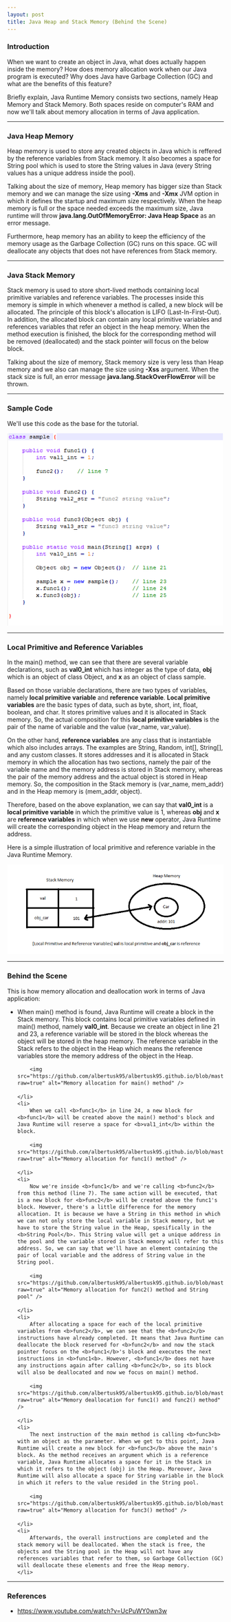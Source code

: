```yaml
---
layout: post
title: Java Heap and Stack Memory (Behind the Scene)
---
```


### Introduction

When we want to create an object in Java, what does actually happen inside the memory? How does memory allocation work when our Java program is executed? Why does Java have Garbage Collection (GC) and what are the benefits of this feature?

Briefly explain, Java Runtime Memory consists two sections, namely Heap Memory and Stack Memory. Both spaces reside on computer's RAM and now we'll talk about memory allocation in terms of Java application.

-----

### Java Heap Memory

Heap memory is used to store any created objects in Java which is reffered by the reference variables from Stack memory. It also becomes a space for String pool which is used to store the String values in Java (every String values has a unique address inside the pool).

Talking about the size of memory, Heap memory has bigger size than Stack memory and we can manage the size using **-Xms** and **-Xmx** JVM option in which it defines the startup and maximum size respectively. When the heap memory is full or the space needed exceeds the maximum size, Java runtime will throw **java.lang.OutOfMemoryError: Java Heap Space** as an error message.

Furthermore, heap memory has an ability to keep the efficiency of the memory usage as the Garbage Collection (GC) runs on this space. GC will deallocate any objects that does not have references from Stack memory.

-----

### Java Stack Memory

Stack memory is used to store short-lived methods containing local primitive variables and reference variables. The processes inside this memory is simple in which whenever a method is called, a new block will be allocated. The principle of this block's allocation is LIFO (Last-In-First-Out). In addition, the allocated block can contain any local primitive variables and references variables that refer an object in the heap memory. When the method execution is finished, the block for the corresponding method will be removed (deallocated) and the stack pointer will focus on the below block.

Talking about the size of memory, Stack memory size is very less than Heap memory and we also can manage the size using **-Xss** argument. When the stack size is full, an error message **java.lang.StackOverFlowError** will be thrown.

-----

### Sample Code

We'll use this code as the base for the tutorial.

<img src="https://github.com/albertusk95/albertusk95.github.io/blob/master/public/img_java/java0_6.png?raw=true" alt="Sample Code" />

-----

### Local Primitive and Reference Variables

In the main() method, we can see that there are several variable declarations, such as **val0_int** which has integer as the type of data, **obj** which is an object of class Object, and **x** as an object of class sample.

Based on those variable declarations, there are two types of variables, namely **local primitive variable** and **reference variable**. **Local primitive variables** are the basic types of data, such as byte, short, int, float, boolean, and char. It stores primitive values and it is allocated in Stack memory. So, the actual composition for this **local primitive variables** is the pair of the name of variable and the value (var_name, var_value).

On the other hand, **reference variables** are any class that is instantiable which also includes arrays. The examples are String, Random, int[], String[], and any custom classes. It stores addresses and it is allocated in Stack memory in which the allocation has two sections, namely the pair of the variable name and the memory address is stored in Stack memory, whereas the pair of the memory address and the actual object is stored in Heap memory. So, the composition in the Stack memory is (var_name, mem_addr) and in the Heap memory is (mem_addr, object).

Therefore, based on the above explanation, we can say that **val0_int** is a **local primitive variable** in which the primitive value is 1, whereas **obj** and **x** are **reference variables** in which when we use **new** operator, Java Runtime will create the corresponding object in the Heap memory and return the address.

Here is a simple illustration of local primitive and reference variable in the Java Runtime Memory.

<img src="https://github.com/albertusk95/albertusk95.github.io/blob/master/public/img_java/java0_5.png?raw=true" alt="Local Primitive and Reference Variables" />

-----

### Behind the Scene

This is how memory allocation and deallocation work in terms of Java application:

<ul>
	<li>
		When main() method is found, Java Runtime will create a block in the Stack memory. This block contains local primitive variables defined in main() method, namely <b>val0_int</b>. Because we create an object in line 21 and 23, a reference variable will be stored in the block whereas the object will be stored in the heap memory. The reference variable in the Stack refers to the object in the Heap which means the reference variables store the memory address of the object in the Heap.
		
		<img src="https://github.com/albertusk95/albertusk95.github.io/blob/master/public/img_java/java0_0.png?raw=true" alt="Memory allocation for main() method" />

	</li>
	<li>
		When we call <b>func1</b> in line 24, a new block for <b>func1</b> will be created above the main() method's block and Java Runtime will reserve a space for <b>val1_int</b> within the block.
		
		<img src="https://github.com/albertusk95/albertusk95.github.io/blob/master/public/img_java/java0_1.png?raw=true" alt="Memory allocation for func1() method" />

	</li>
	<li>
		Now we're inside <b>func1</b> and we're calling <b>func2</b> from this method (line 7). The same action will be executed, that is a new block for <b>func2</b> will be created above the func1's block. However, there's a little difference for the memory allocation. It is because we have a String in this method in which we can not only store the local variable in Stack memory, but we have to store the String value in the Heap, spesifically in the <b>String Pool</b>. This String value will get a unique address in the pool and the variable stored in Stack memory will refer to this address. So, we can say that we'll have an element containing the pair of local variable and the address of String value in the String pool.
		
		<img src="https://github.com/albertusk95/albertusk95.github.io/blob/master/public/img_java/java0_2.png?raw=true" alt="Memory allocation for func2() method and String pool" />

	</li>
	<li>
		After allocating a space for each of the local primitive variables from <b>func2</b>, we can see that the <b>func2</b> instructions have already completed. It means that Java Runtime can deallocate the block reserved for <b>func2</b> and now the stack pointer focus on the <b>func1</b>'s block and executes the next instructions in <b>func1<b>. However, <b>func1</b> does not have any instructions again after calling <b>func2</b>, so its block will also be deallocated and now we focus on main() method.
		
		<img src="https://github.com/albertusk95/albertusk95.github.io/blob/master/public/img_java/java0_3.png?raw=true" alt="Memory deallocation for func1() and func2() method" />

	</li>
	<li>
		The next instruction of the main method is calling <b>func3<b> with an object as the parameter. When we get to this point, Java Runtime will create a new block for <b>func3</b> above the main's block. As the method receives an argument which is a reference variable, Java Runtime allocates a space for it in the Stack in which it refers to the object (obj) in the Heap. Moreover, Java Runtime will also allocate a space for String variable in the block in which it refers to the value resided in the String pool.
		
		<img src="https://github.com/albertusk95/albertusk95.github.io/blob/master/public/img_java/java0_4.png?raw=true" alt="Memory allocation for func3() method" />

	</li>
	<li>
		Afterwards, the overall instructions are completed and the stack memory will be deallocated. When the stack is free, the objects and the String pool in the Heap will not have any references variables that refer to them, so Garbage Collection (GC) will deallocate these elements and free the Heap memory.
	</li>
</ul>

-----

### References

<ul>
	<li><a href="https://www.youtube.com/watch?v=UcPuWY0wn3w">https://www.youtube.com/watch?v=UcPuWY0wn3w</a></li>
</ul>